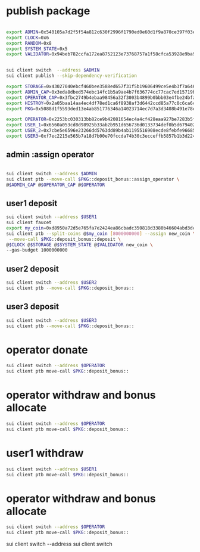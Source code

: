 # publish package
```bash

export ADMIN=0x540105a7d2f5f54a812c630f2996f1790ed0e60d1f9a870ce397f03e4cec9b38
export CLOCK=0x6
export RANDOM=0x8
export SYSTEM_STATE=0x5
export VALIDATOR=0x94beb782ccfa172ea8752123e73768757a1f58cfca53928e9ba918a2c44a695b
```

```bash

sui client switch  --address $ADMIN
sui client publish --skip-dependency-verification 

```

```bash
export STORAGE=0x43027040ebcf460bee3588ed657f31f5b19606499ce5e4b3f7a64628557c9137
export ADMIN_CAP=0x3eda8dbed574ebc14fc1b5a9ae4b7f636774cc77cac7ed15719b9b21c49979a7
export OPERATOR_CAP=0x3fbc2749b4ebaa98456a32f3003b4899b0bbb03e4fbe24bfa50bf81b5e066167
export HISTROY=0x2a05baa14aa4ec4df78ed1ca6f8938af3d6442ccd85a77c0c6ca6cdb7a954665
export PKG=0x5088d1f5593ded13e4ab851776346a14023714ec7d7a3d3408b491e78e9a9193
```

```bash
export OPERATOR=0x2253bc030313bb82ce9b42081654ec4a4cf428eaa927be7283b5fa672b54a7d4
export USER_1=0x6560a053cd8d98925b33ab2b951d656736d0133734def0b5d679402fc555576c
export USER_2=0x7cbe5e6596e23266dd5763dd89b4ab1195516908ecde8febfe96685c7cbe6432
export USER3=0xf7ec2215e565b7a18d7b00e70fccda74b30c3ecceffb5857b1b3d2249e28e94f
```


## admin :assign operator
```bash

sui client switch --address $ADMIN
sui client ptb --move-call $PKG::deposit_bonus::assign_operator \
@$ADMIN_CAP @$OPERATOR_CAP @$OPERATOR
```


## user1 deposit
```bash
sui client switch --address $USER1
sui client faucet 
export my_coin=0xd8950a72d5e765fa7e2424ea86cbadc350818d3380b46604abd3dcd2f0d2d6af
sui client ptb --split-coins @$my_coin [8000000000] --assign new_coin \
 --move-call $PKG::deposit_bonus::deposit \
@$CLOCK @$STORAGE @$SYSTEM_STATE @$VALIDATOR new_coin \
--gas-budget 1000000000
```

## user2 deposit
```bash
sui client switch --address $USER2
sui client ptb --move-call $PKG::deposit_bonus::
```

## user3 deposit
```bash
sui client switch --address $USER3
sui client ptb --move-call $PKG::deposit_bonus::
```

#  operator donate
```bash
sui client switch --address $OPERATOR
sui client ptb move-call $PKG::deposit_bonus::
```

# operator  withdraw and bonus allocate

```bash
sui client switch --address $OPERATOR
sui client ptb move-call $PKG::deposit_bonus::
```
# user1  withdraw
```bash
sui client switch --address $USER1
sui client ptb move-call $PKG::deposit_bonus::
```

#   operator  withdraw and bonus allocate
```bash
sui client switch --address $OPERATOR
sui client ptb move-call $PKG::deposit_bonus::
```

sui client switch --address 
sui client switch